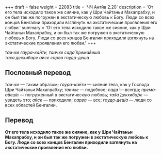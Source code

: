 +++
draft = false
weight = 22083
title = 'ЧЧ Антйа 2.20'
description = 'От его тела исходило такое же сияние, как у Шри Чайтаньи Махапрабху, и он был так же погружен в экстатическую любовь к Богу. Люди со всех концов Бенгалии приходили взглянуть на экстатические проявления его любви.'
summary = 'От его тела исходило такое же сияние, как у Шри Чайтаньи Махапрабху, и он был так же погружен в экстатическую любовь к Богу. Люди со всех концов Бенгалии приходили взглянуть на экстатические проявления его любви.'
+++

_таичхе гаура-ка̄нти, таичхе сада̄ према̄веш́а  
та̄ха̄ декхиба̄ре а̄исе сарва гауд̣а-деш́а_

## Пословный перевод

_таичхе_ — таким образом; _гаура_\-_ка̄нти_ — сияние тела, как у Господа Шри Чайтаньи Махапрабху; _таичхе_ — подобное; _сада̄_ — всегда; _према_\-_а̄веш́а_ — погруженный в экстатическую любовь; _та̄ха̄_ _декхиба̄ре_ — увидеть это; _а̄исе_ — приходили; _сарва_ — все; _гауд̣а_\-_деш́а_ — люди со всех областей Бенгалии.

## Перевод

**От его тела исходило такое же сияние, как у Шри Чайтаньи Махапрабху, и он был так же погружен в экстатическую любовь к Богу. Люди со всех концов Бенгалии приходили взглянуть на экстатические проявления его любви.**
